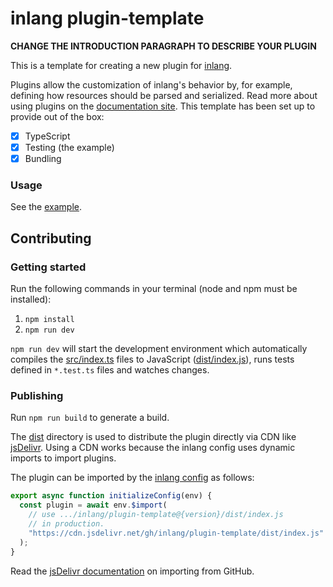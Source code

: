 # inlang plugin-template

**CHANGE THE INTRODUCTION PARAGRAPH TO DESCRIBE YOUR PLUGIN**

This is a template for creating a new plugin for [inlang](https://inlang.com).

Plugins allow the customization of inlang's behavior by, for example, defining how resources should be parsed and serialized. Read more about using plugins on the [documentation site](https://inlang.com/documentation/plugins). This template has been set up to provide out of the box:

- [x] TypeScript
- [x] Testing (the example)
- [x] Bundling

### Usage

See the [example](./example/).

## Contributing

### Getting started

Run the following commands in your terminal (node and npm must be installed):

1. `npm install`
2. `npm run dev`

`npm run dev` will start the development environment which automatically compiles the [src/index.ts](./src/index.ts) files to JavaScript ([dist/index.js](dist/index.js)), runs tests defined in `*.test.ts` files and watches changes.

### Publishing

Run `npm run build` to generate a build.

The [dist](./dist/) directory is used to distribute the plugin directly via CDN like [jsDelivr](https://www.jsdelivr.com/). Using a CDN works because the inlang config uses dynamic imports to import plugins.

The plugin can be imported by the [inlang config](https://inlang.com/documentation/config) as follows:

```js
export async function initializeConfig(env) {
  const plugin = await env.$import(
    // use .../inlang/plugin-template@{version}/dist/index.js
    // in production.
    "https://cdn.jsdelivr.net/gh/inlang/plugin-template/dist/index.js"
  );
}
```

Read the [jsDelivr documentation](https://www.jsdelivr.com/?docs=gh) on importing from GitHub.

